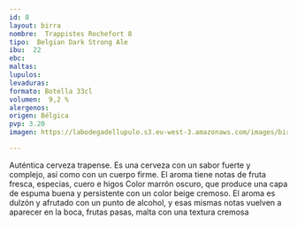 ```yaml
---
id: 8
layout: birra
nombre:  Trappistes Rochefort 8
tipo:  Belgian Dark Strong Ale
ibu:  22
ebc:
maltas: 
lupulos: 
levaduras: 
formato: Botella 33cl
volumen:  9,2 %
alergenos: 
origen: Bélgica
pvp: 3.20
imagen: https://labodegadellupulo.s3.eu-west-3.amazonaws.com/images/birras/trappistes.jpg

---
```

Auténtica cerveza trapense. Es una cerveza con un sabor fuerte y complejo, así como con un cuerpo firme. El aroma tiene notas de fruta fresca, especias, cuero e higos Color marrón oscuro, que produce una capa de espuma buena y persistente con un color beige cremoso. El aroma es dulzón y afrutado con un punto de alcohol, y esas mismas notas vuelven a aparecer en la boca, frutas pasas, malta con una textura cremosa


